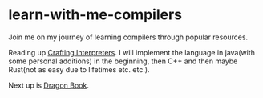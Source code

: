 # learn-with-me-compilers
Join me on my journey of learning compilers through popular resources.

Reading up [Crafting Interpreters](https://craftinginterpreters.com/).
I will implement the language in java(with some personal additions) in the beginning, then C++ and then maybe Rust(not as easy due to lifetimes etc. etc.).

Next up is [Dragon Book](https://en.wikipedia.org/wiki/Compilers:_Principles,_Techniques,_and_Tools).
